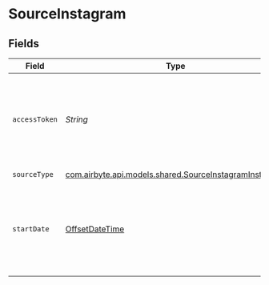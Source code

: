 # SourceInstagram


## Fields

| Field                                                                                                                                                                                                                                                                                                                 | Type                                                                                                                                                                                                                                                                                                                  | Required                                                                                                                                                                                                                                                                                                              | Description                                                                                                                                                                                                                                                                                                           | Example                                                                                                                                                                                                                                                                                                               |
| --------------------------------------------------------------------------------------------------------------------------------------------------------------------------------------------------------------------------------------------------------------------------------------------------------------------- | --------------------------------------------------------------------------------------------------------------------------------------------------------------------------------------------------------------------------------------------------------------------------------------------------------------------- | --------------------------------------------------------------------------------------------------------------------------------------------------------------------------------------------------------------------------------------------------------------------------------------------------------------------- | --------------------------------------------------------------------------------------------------------------------------------------------------------------------------------------------------------------------------------------------------------------------------------------------------------------------- | --------------------------------------------------------------------------------------------------------------------------------------------------------------------------------------------------------------------------------------------------------------------------------------------------------------------- |
| `accessToken`                                                                                                                                                                                                                                                                                                         | *String*                                                                                                                                                                                                                                                                                                              | :heavy_check_mark:                                                                                                                                                                                                                                                                                                    | The value of the access token generated with <b>instagram_basic, instagram_manage_insights, pages_show_list, pages_read_engagement, Instagram Public Content Access</b> permissions. See the <a href="https://docs.airbyte.com/integrations/sources/instagram/#step-1-set-up-instagram">docs</a> for more information |                                                                                                                                                                                                                                                                                                                       |
| `sourceType`                                                                                                                                                                                                                                                                                                          | [com.airbyte.api.models.shared.SourceInstagramInstagram](../../models/shared/SourceInstagramInstagram.md)                                                                                                                                                                                                             | :heavy_check_mark:                                                                                                                                                                                                                                                                                                    | N/A                                                                                                                                                                                                                                                                                                                   |                                                                                                                                                                                                                                                                                                                       |
| `startDate`                                                                                                                                                                                                                                                                                                           | [OffsetDateTime](https://docs.oracle.com/javase/8/docs/api/java/time/OffsetDateTime.html)                                                                                                                                                                                                                             | :heavy_minus_sign:                                                                                                                                                                                                                                                                                                    | The date from which you'd like to replicate data for User Insights, in the format YYYY-MM-DDT00:00:00Z. All data generated after this date will be replicated. If left blank, the start date will be set to 2 years before the present date.                                                                          | 2017-01-25T00:00:00Z                                                                                                                                                                                                                                                                                                  |